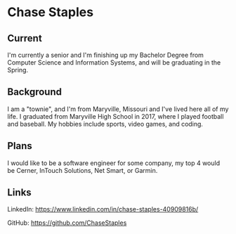 # Chase Staples

## Current
I'm currently a senior and I'm finishing up my Bachelor Degree from Computer Science and Information Systems, and will be graduating in the Spring. 

## Background
I am a "townie", and I'm from Maryville, Missouri and I've lived here all of my life. I graduated from Maryville High School in 2017, where I played football and baseball. My hobbies include sports, video games, and coding. 

## Plans
I would like to be a software engineer for some company, my top 4 would be Cerner, InTouch Solutions, Net Smart, or Garmin.

## Links
LinkedIn: https://www.linkedin.com/in/chase-staples-40909816b/

GitHub: https://github.com/ChaseStaples
